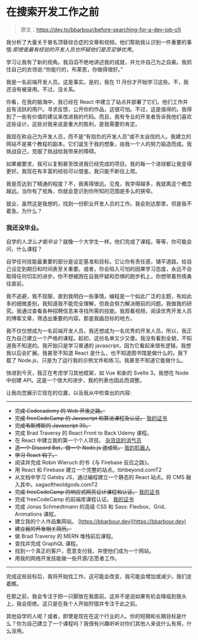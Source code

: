 # 在搜索开发工作之前

> 原文：<https://dev.to/bbarbour/before-searching-for-a-dev-job-o1i>

我分析了大量关于冒名顶替综合症的文章和视频。他们帮助我认识到一件重要的事情:*即使是最有经验的开发人员也怀疑他们是否足够优秀*。

学习让我有了新的视角。我滔滔不绝地讲述我的成就，并允许自己为之自豪。我抓住自己的衣领说:“你能行的，布莱恩，你做得很好。”

我是一名前端开发人员。这是事实。是的，我在 11 月份才开始学习这些。不，我还没有被录用。不过，没关系。

你看，在我的脑海中，我已经在 React 中建立了站点并部署了它们。他们工作并且有活跃的用户。寻求反馈，公开你的作品，这很可怕。不过，这是值得的。我得到了一些有价值的建议来改进我的代码。而且，我有专业的开发者告诉我他们喜欢这些设计。这些对我来说是重大的胜利，是我需要的肯定。

我现在称自己为开发人员，而不是“有抱负的开发人员”或不太自信的人。我建立的网站不是某个教程的副本。它们诞生于我的想象，由我一个人的努力锻造而成。我挑战自己，克服了挑战给我带来的障碍。

如果被要求，我可以复制甚至改进我已经完成的项目。我的每一个进球都让我变得更好。我现在有丰富的经验可以借鉴。我只能不断往上爬。

我是否达到了精通的程度？不，我离得很远。见鬼，我学得越多，我就离这个概念越远。当你有了视角，你就会意识到你所知的范围是多么的狭窄。

就业，虽然这是我想的，找到一份职业开发人员的工作。我会到达那里，但是我不着急。为什么？

### 我还没毕业。

自学的人*怎么才能毕业*？就像一个大学生一样。他们完成了课程。等等，你可能会问，什么课程？

自学任何技能最重要的部分是设定基准和目标。它让你有责任感，铺平道路。给自己设定到期日和时间表至关重要。或者，你会陷入可怕的因果学习态度，永远不会取得任何切实的进步。你不想被困在自我怀疑和恐惧的跑步机上，你想带着热情勇往直前。

我不逃避，我不屈服，直到我明白一些事情。编程是一个如此广泛的主题，有如此多的细微差别，我知道我不能完全理解，但我会努力解决眼前的问题。我做我的研究。我通过查看各种招聘信息来寻找所需的技能。我观看视频，阅读优秀开发人员的博客文章，筛选出重要的内容。那是我画目标的地方。

我不仅仅想成为一名前端开发人员，我还想成为一名优秀的开发人员。所以，我正在为自己建立一个严格的课程。起初，这份名单又少又傻。我没有看到全貌，不知道我不知道的。我开始只是学习普通的 javascript，因为它看起来很有逻辑，我想我以后会扩展。我甚至不知道 React 是什么，也不知道图书馆是做什么的。我下载了 Node.js，只是为了运行我的示例文件和练习。我甚至不知道它能做什么。

快进到今天，我正在考虑学习其他框架，如 Vue 和新的 Svelte 3。我想在 Node 中创建 API。这是一个很大的进步，我的列表也因此而调整。

让我向您展示它现在的位置，以及我从中检查出的内容:

* * *

*   ~~完成 Codecademy 的 Web 开发之路。~~
*   ~~完成 freeCodeCamp 的 Javascript 和算法课程及认证。~~ [我的证书](https://www.freecodecamp.org/certification/steelvoltage/javascript-algorithms-and-data-structures)
*   ~~完成韦斯博斯的 Javascript 30。~~
*   完成 Brad Traversy 的 React Front to Back Udemy 课程。
*   在 React 中建立我的第一个个人项目。 [杂货店的消气员](https://github.com/steelvoltage/grocerygetter)
*   ~~造一个 Discord Bot，做一个 Node.js 速成班。~~ [我的机器人](https://github.com/steelvoltage/newerabot)
*   ~~学习 React 钩子。~~
*   阅读并完成 Robin Wieruch 的书《与 Firebase 反应之路》。
*   用 React 和 Firebase 建立一个完整的站点。tbhbeyond.comT2
*   从文档中学习 Gatsby JS，通过编程建立一个静态的 React 站点。将 CMS 融入其中。sagaoftheoldgods.comT2
*   ~~完成 freeCodeCamp 的响应式网页设计课程和认证。~~ [我的证书](https://www.freecodecamp.org/certification/steelvoltage/responsive-web-design)
*   完成 freeCodeCamp 的前端库课程认证。 [我的证书](https://www.freecodecamp.org/certification/steelvoltage/front-end-libraries)
*   完成 Jonas Schmedtmann 的高级 CSS 和 Sass: Flexbox、Grid、Animations 课程。
*   建立我的个人作品集网站。 [https://bbarbour.dev](https://bbarbour.dev)
*   ~~建立我的开发相关简历。~~
*   做 Brad Traversy 的 MERN 堆栈前后课程。
*   查找并完成 GraphQL 课程。
*   找到一个真正的客户，愿意支付我，并使他们成为一个网站。
*   用我的网络开发技能做一些开源/志愿者工作。

* * *

完成这些目标后，我将开始找工作。这可能会改变，我可能会增加或减少。我们走着瞧。

在那之前，我会专注于把一只脚放在我面前。这并不是说如果有机会降临到我头上，我会拒绝。这只是在我个人开始狩猎并专注于此之前。

其他自学的人呢？或者，即使是现在在这个行业的人。你的短期和长期目标是什么？你为自己建立了一个课程吗？我很有兴趣听听对你们其他人来说什么有用，什么没用。